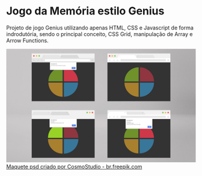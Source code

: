 # Jogo da Memória estilo Genius
Projeto de jogo Genius utilizando apenas HTML, CSS e Javascript de forma indrodutória, sendo o principal conceito, CSS Grid, manipulação de Array e Arrow Functions.

<img src="imgs/telas.jpg" alt="telas do jogo da memoria" />
<a href='https://br.freepik.com/fotos-vetores-gratis/maquete'>Maquete psd criado por CosmoStudio - br.freepik.com</a>
